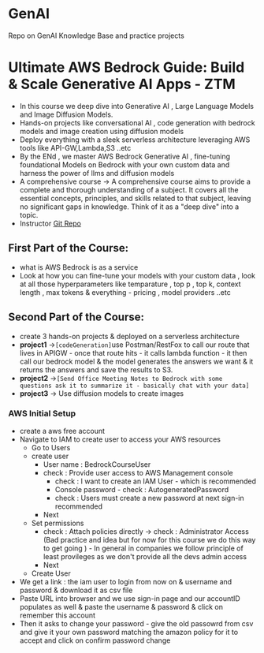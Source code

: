 # GenAI

Repo on GenAI Knowledge Base and practice projects

# Ultimate AWS Bedrock Guide: Build & Scale Generative AI Apps - ZTM

- In this course we deep dive into Generative AI , Large Language Models and Image Diffusion Models.
- Hands-on projects like conversational AI , code generation with bedrock models and image creation using diffusion models
- Deploy everything with a sleek serverless architecture leveraging AWS tools like API-GW,Lambda,S3 ..etc
- By the ENd , we master AWS Bedrock Generative AI , fine-tuning foundational Models on Bedrock with your own custom data and harness the power of llms and diffusion models
- A comprehensive course -> A comprehensive course aims to provide a complete and thorough understanding of a subject. It covers all the essential concepts, principles, and skills related to that subject, leaving no significant gaps in knowledge. Think of it as a "deep dive" into a topic.
- Instructor [Git Repo](https://github.com/patrikszepesi/Bedrock-course3)

## First Part of the Course:

- what is AWS Bedrock is as a service
- Look at how you can fine-tune your models with your custom data , look at all those hyperparameters like temparature , top p , top k, context length , max tokens & everything - pricing , model providers ..etc

## Second Part of the Course:

- create 3 hands-on projects & deployed on a serverless architecture
- **project1** ->`[codeGeneration]`use Postman/RestFox to call our route that lives in APIGW - once that route hits - it calls lambda function - it then call our bedrock model & the model generates the answers we want & it returns the answers and save the results to S3.
- **project2** ->`[Send Office Meeting Notes to Bedrock with some questions ask it to summarize it - basically chat with your data]`
- **project3** -> Use diffusion models to create images

### AWS Initial Setup

- create a aws free account
- Navigate to IAM to create user to access your AWS resources
  - Go to Users
  - create user
    - User name : BedrockCourseUser
    - check : Provide user access to AWS Management console
      - check : I want to create an IAM User - which is recommended
      - Console password - check : AutogeneratedPassword
      - check : Users must create a new password at next sign-in recommended
    - Next
  - Set permissions
    - check : Attach policies directly -> check : Administrator Access (Bad practice and idea but for now for this course we do this way to get going ) - In general in companies we follow principle of least provileges as we don't provide all the devs admin access
    - Next
  - Create User
- We get a link : the iam user to login from now on & username and password & download it as csv file
- Paste URL into browser and we use sign-in page and our accountID populates as well & paste the username & password & click on remember this account
- Then it asks to change your password - give the old passowrd from csv and give it your own password matching the amazon policy for it to accept and click on confirm password change
